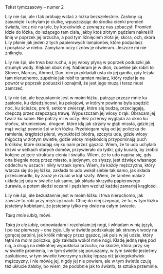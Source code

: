 Tekst tymczasowy – numer 2

Lily nie śpi, ale i&nbsp;tak próbuję wstać z&nbsp;łóżka bezszelestnie. Zasłony są zasunięte i&nbsp;uchylam je ciutkę, wpuszczając do środka cienki promień światła, lecz nie na tyle, by ktokolwiek z&nbsp;zewnątrz nas zobaczył. Promień idzie do łóżka, do leżącego tam ciała, jakby ktoś złotym pędzlem nakreślił linię w&nbsp;poprzek jej brzucha, a&nbsp;pod tym liźnięciem złota jej skóra, och, skóra Lily płonie jak jeden z&nbsp;tych papierowych lampionów, które podpalasz i&nbsp;posyłasz w&nbsp;niebo. Zamykam oczy i&nbsp;znów je otwieram. Jeszcze mi nie zniknęła.

Lily nie śpi, ale trwa bez ruchu, a&nbsp;jej włosy płyną w&nbsp;poprzek poduszki jak strumyk wody. Klękam obok niej. Nabieram je w&nbsp;dłoń, zupełnie jak robili to Steven, Marcus, Ahmed, Dan, nim przykładali usta do jej gardła, gdy leżała tam nieruchomo, zupełnie jak robił to tamten malarz, który rozlał je na powrót w&nbsp;poprzek poduszki i&nbsp;oznajmił, że jest jego muzą i&nbsp;teraz musi zamrzeć.

Lily nie śpi, ale bezustannie jest w&nbsp;moim łóżku, patrząc przeze mnie ku zasłonie, ku dziedzińcowi, ku pokojowi, w&nbsp;którym powinna była spędzić noc, ku ścieżce, prerii, setkom zwierząt, które się budzą, przeciągają, drepczą przez szepczącą trawę. Wypuszczam jej włosy z&nbsp;rąk. Obracam jej twarz ku sobie. Nie patrzy mi w&nbsp;oczy. Bez przerwy wygląda za okno ku słońcu, strumieniowi, drogom, które idą jak strzały w&nbsp;głąb miasta, gdzie jej mąż wciąż pewnie śpi w&nbsp;ich łóżku. Przebiegam ręką od jej policzka do ramienia, krągłości piersi, wypukłości biodra, szczytu uda, gdzie włosy migoczą w&nbsp;złotym świetle, gdzie włosy miękkością przypominają puch królików, które skradają się ku nam przez gąszcz. Wiem, że to udo uchylało drzwi w&nbsp;setkach starych domów, przywierało do łydki, gdy kucała, by zrobić kolejne zdjęcie struktury cienia i&nbsp;światła. Wiem, że to udo napina się, gdy ona biegnie nocą przez miasto, a&nbsp;jedynym, co słyszy, jest dźwięk własnego oddechu w&nbsp;uszach i&nbsp;nikły wrzask syren. Wiem, że każdy mężczyzna, który wtacza się do jej łóżka, zakłada to udo wokół siebie tak samo, jak składa prześcieradło, by zaraz je rzucić w&nbsp;kąt szafy. Wiem, że tamten malarz układa jej uda w&nbsp;świetle tak samo, jak składa skrzydła papierowego żurawia, a&nbsp;potem śledzi oczami i&nbsp;pędzlem wzdłuż każdej zamarłej krągłości.

Lily nie śpi, ale bezustannie jest w&nbsp;moim łóżku i&nbsp;trwa nieruchomo, jak zawsze to robi przy mężczyznach. Chcę do niej szepnąć, że tu, w&nbsp;tym łóżku jesteśmy kobietami, że jesteśmy tylko my dwie na całym świecie.

*Taką mnie lubią*, mówi.

*Taką ja cię lubię*, odpowiadam i&nbsp;rozchylam jej nogi, i&nbsp;wkładam w&nbsp;nią język, i&nbsp;po raz pierwszy – ona żyje. Lily w&nbsp;świetle podskakuje jak strumyk wody na gorącej patelni, jak królik mknący przez gąszcz, jak puls w&nbsp;jej udzie, który tętni na moim policzku, gdy zakłada wokół mnie nogi. Kładę jedną rękę pod nią, a&nbsp;drugą na delikatnej wypukłości brzucha, na skórze, która jarzy się w&nbsp;świetle promienia, i&nbsp;w&nbsp;tym świetle się poruszamy, w&nbsp;tym świetle jesteśmy zaślubione, w&nbsp;tym świetle tworzymy sztukę lepszą niż jakiegokolwiek mężczyzny, i&nbsp;nie mówię jej, nigdy jej nie powiem, ale w&nbsp;tym świetle czuję też ukłucie żałoby, bo wiem, że podobnie jak to światło, ta sztuka przeminie.